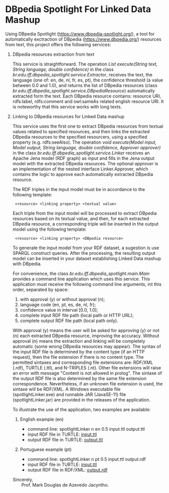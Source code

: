 # DBpedia Spotlight For Linked Data Mashup
Using DBpedia Spotlight (https://www.dbpedia-spotlight.org/), a tool for automatically exctraction of DBpedia (https://www.dbpedia.org/) resources from text, this project offers the following services:

1. DBpedia resources extraction from text

   This service is straightforward. The operation *List<DBpediaResource> execute(String text, String language, double confidence)* in the class *br.edu.iff.dbpedia_spotlight.service.Extractor*, receives the text, the language (one of: en, de, nl, fr, es, pt), the confidence threshold (a value between 0.0 and 1.0), and returns the list of DBpedia resources (class *br.edu.iff.dbpedia_spotlight.service.DBpediaResource*) automatically extracted form the text. Each DBpedia resource contains: resource URI, rdfs:label, rdfs:comment and owl:sameAs related english resource URI. It is noteworthy that this service works with long texts.

2. Linking to DBpedia resources for Linked Data mashup
    
    This service uses the first one to extract DBpedia resources from textual values related to specified resources, and then links the extracted DBpedia resources to the specified resourcers, using a specified property (e.g. rdfs:seeAlso). The operation *void execute(Model input, Model output, String language, double confidence, Approver approver)* in the class *br.edu.iff.dbpedia_spotlight.service.Linker* receives an Apache Jena model (RDF graph) as input and fills in the Jena output model with the extracted DBpedia resources. The optional *approver* is an implementation of the nested interface Linker.Approver, which contains the logic to approve each automatically extracted DBpedia resource. 
    
    The RDF triples in the input model must be in accordance to the following template: 
        
        <resource> <linking property> <textual value>  
  
    Each triple from the input model will be processed to extract DBpedia resources based on its textual value, and then, for each extracted DBpedia resource, a corresponding triple will be inserted in the output model using the following template:
        
        <resource> <linking property> <DBpedia resource>

    To generate the input model from your RDF dataset, a sugestion is use SPARQL construct queries. After the processing, the resulting output model can be inserted in your dataset establishing Linked Data mashup with DBpedia.
    
    For convenience, the class *br.edu.iff.dbpedia_spotlight.main.Main* provides a command line application which uses this service. This application must receive the following command line arguments, int this order, separated by space:
    1. with approval (y) or without approval (n);
    2. language code (en, pt, es, de, nl, fr);
    3. confidence value in interval [0.0, 1.0];
    4. complete input RDF file path (local path or HTTP URL);
    5. complete output RDF file path (local path only).
    
    With approval (y) means the user will be asked for approving (y) or not (n) each extracted DBpedia resource, improving the accuracy. Without approval (n) means the extraction and linking will be completely automatic (some wrong DBpedia resources may appear). 
    The syntax of the input RDF file is determined by the content type (if an HTTP request), then the file extension if there is no content type. The permitted sintaxes and corresponding file extensions are: RDF/XML (.rdf), TURTLE (.ttl), and N-TRIPLES (.nt). Other file extensions will raise an error with message "Content is not allowed in prolog".
    The sintaxe of the output RDF file is also determined by the same file extension correspondence. Nevertheless, if an unknown file extension is used, the sintaxe will be RDF/XML.
    A Windows executable file (spotlightLinker.exe) and runnable JAR (JavaSE-11) file  (spotlightLinker.jar) are provided in the releases of the application.
    
    To illustrate the use of the application, two examples are available:
    
    1. English example (en)
        * command line: spotlightLinker n en 0.5 input.ttl output.ttl
        * input RDF file in TURTLE: [input.ttl](https://drive.google.com/file/d/1w4tX9odNk3uS6f5rfGvTwhwdnR5pEVRR/view?usp=sharing "input RDF file")
        * output RDF file in TURTLE: [output.ttl](https://drive.google.com/file/d/1zLFmR9dd5b5LD8XGFwQ0_QpkmzwOYyuB/view?usp=sharing "output RDF file")
        
    3. Portuguese example (pt)
        * command line: spotlightLinker n pt 0.5 input.ttl output.rdf
        * input RDF file in TURTLE: [input.ttl](https://drive.google.com/file/d/1uHIshFqx1og1jq42fr89xislH0bQIbiH/view?usp=sharing "input RDF file")
        * output RDF file in RDF/XML: [output.rdf](https://drive.google.com/file/d/1ewDWZwB9ONuIGNCSCf9i8tV1LJ0We9j9/view?usp=sharing "output RDF file")
    
    
    Sincerely,<br>&nbsp;&nbsp;&nbsp;&nbsp;&nbsp;&nbsp;&nbsp;Prof. Mark Douglas de Azevedo Jacyntho.


